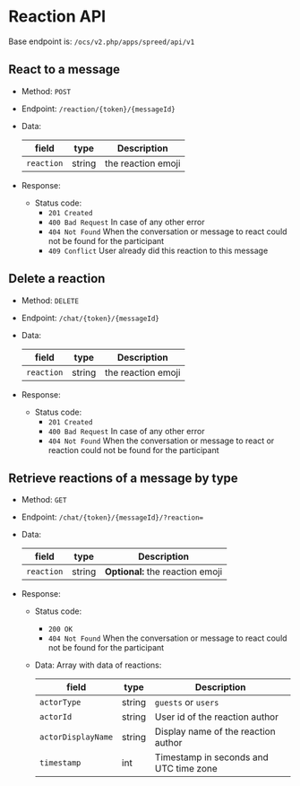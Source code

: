 # Reaction API

Base endpoint is: `/ocs/v2.php/apps/spreed/api/v1`

## React to a message

* Method: `POST`
* Endpoint: `/reaction/{token}/{messageId}`
* Data:

    field | type | Description
    ---|---|---
    `reaction` | string | the reaction emoji

* Response:
    - Status code:
        + `201 Created`
        + `400 Bad Request` In case of any other error
        + `404 Not Found` When the conversation or message to react could not be found for the participant
        + `409 Conflict` User already did this reaction to this message

## Delete a reaction

* Method: `DELETE`
* Endpoint: `/chat/{token}/{messageId}`
* Data:

    field | type | Description
    ---|---|---
    `reaction` | string | the reaction emoji

* Response:
    - Status code:
        + `201 Created`
        + `400 Bad Request` In case of any other error
        + `404 Not Found` When the conversation or message to react or reaction could not be found for the participant

## Retrieve reactions of a message by type

* Method: `GET`
* Endpoint: `/chat/{token}/{messageId}/?reaction=`
* Data:

    field | type | Description
    ---|---|---
    `reaction` | string | **Optional:** the reaction emoji

* Response:
    - Status code:
        + `200 OK`
        + `404 Not Found` When the conversation or message to react could not be found for the participant

    - Data:
        Array with data of reactions:

        field | type | Description
        ---|---|---
        `actorType` | string | `guests` or `users`
        `actorId` | string | User id of the reaction author
        `actorDisplayName` | string | Display name of the reaction author
        `timestamp` | int | Timestamp in seconds and UTC time zone
